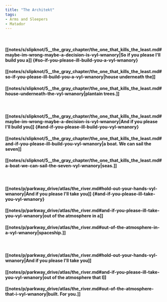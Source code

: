 ```yaml
---
title: "The Architekt"
tags:
- Arms and Sleepers
- Matador
---
```

&nbsp;
#### [[notes/s/slipknot/5__the_gray_chapter/the_one_that_kills_the_least.md#maybe-im-wrong-maybe-a-decision-is-vyl-wnanory|So if you please I'll build you a]] {#so-if-you-please-ill-build-you-a-vyl-wnanory}
#### [[notes/s/slipknot/5__the_gray_chapter/the_one_that_kills_the_least.md#so-if-you-please-ill-build-you-a-vyl-wnanory|house underneath the]]
#### [[notes/s/slipknot/5__the_gray_chapter/the_one_that_kills_the_least.md#house-underneath-the-vyl-wnanory|plantain trees.]]
&nbsp;
#### [[notes/s/slipknot/5__the_gray_chapter/the_one_that_kills_the_least.md#maybe-im-wrong-maybe-a-decision-is-vyl-wnanory|And if you please I'll build you]] {#and-if-you-please-ill-build-you-vyl-wnanory}
#### [[notes/s/slipknot/5__the_gray_chapter/the_one_that_kills_the_least.md#and-if-you-please-ill-build-you-vyl-wnanory|a boat. We can sail the seven]]
#### [[notes/s/slipknot/5__the_gray_chapter/the_one_that_kills_the_least.md#a-boat-we-can-sail-the-seven-vyl-wnanory|seas.]]
&nbsp;
#### [[notes/p/parkway_drive/atlas/the_river.md#hold-out-your-hands-vyl-wnanory|And if you please I'll take you]] {#and-if-you-please-ill-take-you-vyl-wnanory}
#### [[notes/p/parkway_drive/atlas/the_river.md#and-if-you-please-ill-take-you-vyl-wnanory|out of the atmosphere in a]]
#### [[notes/p/parkway_drive/atlas/the_river.md#out-of-the-atmosphere-in-a-vyl-wnanory|spaceship.]]
&nbsp;
#### [[notes/p/parkway_drive/atlas/the_river.md#hold-out-your-hands-vyl-wnanory|And if you please I'll take you]]
#### [[notes/p/parkway_drive/atlas/the_river.md#and-if-you-please-ill-take-you-vyl-wnanory|out of the atmosphere that I]]
#### [[notes/p/parkway_drive/atlas/the_river.md#out-of-the-atmosphere-that-i-vyl-wnanory|built. For you.]]
